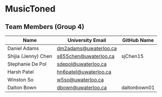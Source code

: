 # MusicToned

## Team Members (Group 4)

| Name                | University Email        | GitHub Name  |
| ------------------- | ----------------------- | ------------ |
| Daniel Adams        | <dm2adams@uwaterloo.ca> |
| Shijia (Jenny) Chen | <s655chen@uwaterloo.ca> | sjChen15     |
| Stephanie De Pol    | <sdepol@uwaterloo.ca>   |              |
| Harsh Patel         | <hn6patel@uwaterloo.ca> |              |
| Winston So          | <w5so@uwaterloo.ca>     |              |
| Dalton Bown         | <dbown@uwaterloo.ca>    | daltonbown01 |
